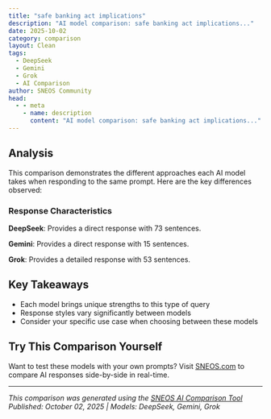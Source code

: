 ```yaml
---
title: "safe banking act implications"
description: "AI model comparison: safe banking act implications..."
date: 2025-10-02
category: comparison
layout: Clean
tags:
  - DeepSeek
  - Gemini
  - Grok
  - AI Comparison
author: SNEOS Community
head:
  - - meta
    - name: description
      content: "AI model comparison: safe banking act implications..."
---
```


<ChatComparison
  title="safe banking act implications"
  prompt="safe banking act implications"
  :responses='{
    "DeepSeek": "Of course. The \u0022SAFE Banking Act\u0022 (officially the **Secure and Fair Enforcement Banking Act**) is a proposed U.S. law with profound implications, primarily for the cannabis industry, but also for financial institutions, law enforcement, and public safety.\n\nIts core purpose is to **protect banks and other financial institutions from being penalized by federal regulators for providing services to legitimate cannabis-related businesses in states where it is legal.**\n\nHere is a detailed breakdown of the implications, broken down by stakeholder group.\n\n---\n\n### Core Problem the Act Aims to Solve\n\nCurrently, cannabis is illegal under federal law (a Schedule I controlled substance). Because banks are federally insured and regulated, they risk severe penalties\u2014including losing their charter\u2014for servicing cannabis businesses, even in states where it\u0027s fully legal. This has created a situation where:\n\n*   **Cannabis businesses operate largely in cash**, making them targets for theft and violent crime.\n*   They struggle to pay taxes, payroll, and vendors efficiently.\n*   They are denied access to loans and other financial services.\n\nThe SAFE Banking Act creates a \u0022safe harbor,\u0022 shielding banks from these federal penalties.\n\n---\n\n### Key Implications by Group\n\n#### 1. For Cannabis Businesses\n\nThis is the most direct and positive impact.\n\n*   **Access to Banking Services:** Businesses could open checking and savings accounts, accept credit/debit cards, and process digital payments.\n*   **Reduced Cash-Only Risks:** Drastically reduces the risk of armed robbery, money laundering, and tax evasion. This improves physical safety for employees and customers.\n*   **Access to Capital:** Could qualify for business loans, lines of credit, and investment, allowing for expansion, purchasing real estate, and funding research and development.\n*   **Financial Normalization:** Allows them to operate like any other legal business, paying taxes and payroll electronically, improving efficiency and transparency.\n*   **Potential for Lower Costs:** Banking fees, while a new expense, would likely be lower than the massive costs of securing and transporting large amounts of cash.\n\n#### 2. For Banks and Financial Institutions\n\n*   **Legal Clarity and Protection:** The primary benefit. Banks would have clear federal guidelines and protection from prosecution, asset forfeiture, or losing their FDIC insurance.\n*   **New Business Opportunities:** A multi-billion dollar industry would become a new, legitimate customer base.\n*   **Increased Compliance Burden:** Banks would need to implement robust \u0022Know Your Customer\u0022 (KYC) and anti-money laundering (AML) protocols specifically for this sector to ensure they are not servicing illegal operators. This is a significant operational cost.\n*   **Due Diligence Requirements:** They would be required to verify the legitimacy and state licensing of the cannabis businesses they serve.\n\n#### 3. For Federal and State Governments\n\n*   **Increased Tax Revenue \u0026 Compliance:** It becomes easier to track revenue and collect state sales taxes and federal income taxes, as money flows through the regulated banking system instead of being hidden.\n*   **Reduced Law Enforcement Costs:** Less cash on premises means less crime, reducing the burden on local police. It also frees up federal law enforcement to focus on larger criminal enterprises rather than licensed businesses.\n*   **Regulatory Oversight:** Federal regulators (like the FinCEN) would gain visibility into the financial flows of the industry, helping to identify and combat illicit activity.\n*   **Political Ramifications:** It\u0027s seen as a major first step toward federal cannabis reform, even if it doesn\u0027t legalize it. It bridges the gap between state and federal law.\n\n#### 4. For Consumers and the Public\n\n*   **Safer Communities:** Reduced violent crime associated with large amounts of cash at dispensaries benefits the entire community.\n*   **Consumer Convenience:** Ability to use credit/debit cards instead of carrying large amounts of cash.\n*   **Greater Legitimacy:** Further normalizes the legal cannabis industry, reducing stigma.\n\n---\n\n### Limitations and Criticisms (The \u0022Yes, But...\u0022 Factors)\n\nThe SAFE Banking Act is not a silver bullet and has faced criticism from various sides.\n\n*   **It Does NOT Legalize Cannabis Federally:** This is the biggest limitation. Cannabis would remain a Schedule I drug. This creates other problems, like inability to trade on major U.S. stock exchanges or access to national financial networks.\n*   **It\u0027s a \u0022Big Business\u0022 Bill:** Critics on the left argue it primarily benefits large, well-capitalized cannabis multi-state operators (MSOs) while doing little for the social equity programs meant to help communities disproportionately harmed by the War on Drugs. They fear it could price out small, minority-owned businesses.\n*   **The \u0022Justice Gap\u0022:** Many progressive lawmakers insist that banking reform must be paired with broader social justice measures, such as expunging past cannabis convictions. Standalone banking reform is seen as prioritizing industry profits over restorative justice.\n*   **Potential for High Banking Fees:** Due to the significant compliance burden, banks may charge very high fees, which could still make banking inaccessible for some smaller businesses.\n\n---\n\n### Current Status and Political Landscape\n\n*   The SAFE Banking Act has passed the U.S. House of Representatives **multiple times** with strong bipartisan support.\n*   It has repeatedly stalled in the Senate. A major breakthrough came in 2023 when a revised version, now often called **SAFE Banking Plus** or the **SAFER Banking Act** (adding \u0022Enforcement\u0022 and \u0022Reform\u0022), was advanced by the Senate Banking Committee.\n*   This new version includes provisions aimed at addressing social equity concerns, such as protections for cannabis-related \u0022ancillary\u0022 businesses (like landlords or utility companies) and a directive to regulators not to discourage banks from serving low-income and minority communities.\n*   **The political path forward is still uncertain.** It remains a top priority for the industry and has significant Republican support, but it is entangled in the larger debate over full federal legalization.\n\n### Summary\n\n| Implication For... | Primary Benefit | Primary Challenge/Criticism |\n| :--- | :--- | :--- |\n| **Cannabis Businesses** | Access to banking, safety, and capital. | High compliance costs may persist. |\n| **Banks** | New market, legal protection. | Significant compliance and due diligence burden. |\n| **Government** | Increased tax revenue, public safety. | Does not resolve federal-state legal conflict. |\n| **Public/Consumers** | Safer communities, convenience. | Seen as insufficient without broader social justice reform. |\n\nIn conclusion, the SAFE Banking Act\u0027s primary implication is creating a **bridge between state-legal cannabis and the federal financial system**. It is a pragmatic, incremental reform with massive operational and safety benefits, but it is caught in a larger political battle over the future of cannabis legalization in the United States.",
    "Gemini": "The SAFE Banking Act (Secure and Fair Enforcement Banking Act) aims to allow cannabis businesses in states where it\u0027s legal to access banking services like loans, deposit accounts, and credit card processing without fear of federal repercussions.\n\nHere\u0027s a breakdown of the potential implications:\n\n*   **Economic:**\n    *   Increased access to capital for cannabis businesses, potentially leading to growth and expansion.\n    *   Reduced reliance on cash transactions, making businesses safer and more efficient.\n    *   Increased tax revenue for states and the federal government.\n    *   Job creation in the cannabis industry and related sectors.\n*   **Financial:**\n    *   Greater transparency and oversight of cannabis businesses\u0027 finances.\n    *   Reduced risk for banks and other financial institutions that choose to serve the cannabis industry.\n    *   Increased investment in the cannabis industry.\n    *   Potential for lower costs for consumers as businesses become more efficient.\n*   **Legal:**\n    *   Reduced conflict between state and federal law regarding cannabis.\n    *   Clarification of legal status for financial institutions serving the cannabis industry.\n    *   Potential for further cannabis reform at the federal level.\n*   **Social:**\n    *   Greater social equity in the cannabis industry as access to capital becomes more widespread.\n    *   Reduced crime associated with cash-based businesses.\n    *   Improved public safety as cannabis businesses become more regulated.",
    "Grok": "The **SAFE Banking Act** (Secure and Fair Enforcement Banking Act) is a piece of legislation in the United States aimed at addressing the financial challenges faced by the cannabis industry due to the federal illegality of marijuana. While cannabis is legal for medical or recreational use in many states, it remains a Schedule I controlled substance under federal law. This creates significant banking and financial hurdles for cannabis-related businesses (CRBs). The SAFE Banking Act seeks to mitigate these issues by providing a legal framework for financial institutions to serve these businesses without fear of federal prosecution.\n\nHere are the key implications of the SAFE Banking Act:\n\n### 1. **Increased Access to Banking Services for Cannabis Businesses**\n   - Currently, many cannabis businesses operate on a cash-only basis because banks and credit unions are reluctant to provide services to them due to federal anti-money laundering laws and the Bank Secrecy Act. The SAFE Banking Act would protect financial institutions from federal penalties for providing banking services to state-legal cannabis businesses.\n   - **Implication**: This could allow cannabis businesses to open bank accounts, secure loans, process electronic payments, and reduce their reliance on cash, which poses security risks such as theft and robbery.\n\n### 2. **Enhanced Public Safety**\n   - The cash-only nature of many cannabis businesses makes them targets for crime. By enabling access to banking services, the SAFE Banking Act could decrease the amount of cash on hand at dispensaries and other CRBs.\n   - **Implication**: Reducing cash transactions could lower crime rates associated with cannabis businesses, benefiting both business owners and the communities they operate in.\n\n### 3. **Economic Growth and Job Creation**\n   - The cannabis industry is a rapidly growing sector, contributing billions of dollars to the U.S. economy and creating thousands of jobs. However, limited access to banking services stifles growth and investment.\n   - **Implication**: With access to loans, lines of credit, and other financial tools, cannabis businesses could expand operations, invest in infrastructure, and hire more employees, boosting local and national economies.\n\n### 4. **Tax Compliance and Revenue**\n   - Cannabis businesses currently face challenges with tax compliance because they cannot use traditional banking systems to manage transactions and records. Many also struggle to pay federal taxes electronically due to a lack of bank accounts.\n   - **Implication**: Easier access to banking would simplify tax reporting and payment processes, potentially increasing tax compliance and ensuring that governments receive the full revenue due from cannabis sales.\n\n### 5. **Legitimization of the Cannabis Industry**\n   - By providing a pathway for cannabis businesses to operate within the formal financial system, the SAFE Banking Act could help normalize the industry and integrate it into the broader economy.\n   - **Implication**: This could reduce the stigma associated with cannabis businesses and encourage further investment and innovation in the sector.\n\n### 6. **Challenges for Financial Institutions**\n   - While the SAFE Banking Act would provide protections, some financial institutions may still be hesitant to engage with cannabis businesses due to lingering legal uncertainties, regulatory compliance costs, or reputational concerns.\n   - **Implication**: Smaller banks and credit unions might be more willing to take on CRBs as clients, but larger institutions may remain cautious until broader federal legalization occurs or additional regulatory guidance is provided.\n\n### 7. **Limited Scope \u2013 Does Not Address Federal Legalization**\n   - The SAFE Banking Act does not legalize cannabis at the federal level or remove marijuana from the Controlled Substances Act. It only addresses banking issues for state-legal cannabis businesses.\n   - **Implication**: While it\u2019s a significant step forward, cannabis businesses will still face other federal legal challenges, such as restrictions on interstate commerce, federal taxation issues (e.g., IRS Section 280E, which disallows certain business deductions), and potential conflicts with federal law enforcement.\n\n### 8. **Potential for Bipartisan Support**\n   - The SAFE Banking Act has garnered bipartisan support in Congress, as it addresses practical business and safety concerns without taking a stance on the broader debate over federal cannabis legalization.\n   - **Implication**: This could increase the likelihood of the bill passing, though it has faced challenges in the Senate in the past due to competing priorities or opposition from some lawmakers who want broader cannabis reform.\n\n### 9. **Impact on Ancillary Businesses**\n   - The SAFE Banking Act also extends protections to businesses that provide services to the cannabis industry, such as technology providers, legal firms, and landlords.\n   - **Implication**: These ancillary businesses would also gain access to banking services without fear of penalty, fostering a more robust ecosystem around the cannabis industry.\n\n### 10. **State-Federal Tension Remains**\n   - Even with the SAFE Banking Act, the conflict between state and federal law regarding cannabis persists. Some critics argue that the Act is a temporary fix and that full federal legalization or descheduling of cannabis is necessary to resolve these tensions.\n   - **Implication**: States with legal cannabis programs may continue to face uncertainty in areas outside of banking, and businesses must still navigate a complex legal landscape.\n\n### Current Status (as of October 2023)\nThe SAFE Banking Act has passed the U.S. House of Representatives multiple times (often as part of larger bills like the National Defense Authorization Act), but it has repeatedly stalled in the Senate. Opposition from some senators, who either want broader cannabis reform or are opposed to any cannabis-related legislation, has prevented its passage. However, recent discussions and evolving public opinion on cannabis may provide renewed momentum for the bill.\n\n### Conclusion\nThe SAFE Banking Act could have transformative implications for the cannabis industry by improving access to financial services, enhancing public safety, and supporting economic growth. However, it is not a complete solution to the challenges posed by the federal prohibition of cannabis. If passed, it would represent a pragmatic step toward integrating the cannabis industry into the broader economy, but broader reform would still be needed for full normalization. Stakeholders in the cannabis industry, financial sector, and government will need to continue monitoring the legislative process and its outcomes."
  }'
  published-date="08:41"
/>

## Analysis

This comparison demonstrates the different approaches each AI model takes when responding to the same prompt. Here are the key differences observed:

### Response Characteristics

**DeepSeek**: Provides a direct response with 73 sentences. 

**Gemini**: Provides a direct response with 15 sentences. 

**Grok**: Provides a detailed response with 53 sentences. 

## Key Takeaways

- Each model brings unique strengths to this type of query
- Response styles vary significantly between models
- Consider your specific use case when choosing between these models

## Try This Comparison Yourself

Want to test these models with your own prompts? Visit [SNEOS.com](https://sneos.com) to compare AI responses side-by-side in real-time.

---

*This comparison was generated using the [SNEOS AI Comparison Tool](https://sneos.com)*
*Published: October 02, 2025 | Models: DeepSeek, Gemini, Grok*
